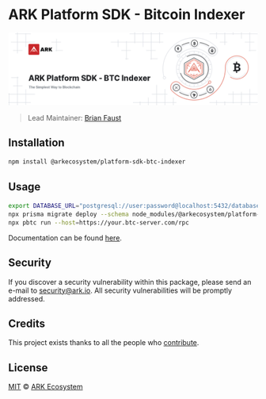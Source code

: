 # ARK Platform SDK - Bitcoin Indexer

<p align="center">
    <img src="https://raw.githubusercontent.com/ArkEcosystem/platform-sdk/master/packages/platform-sdk-btc-indexer/banner.png" />
</p>

> Lead Maintainer: [Brian Faust](https://github.com/faustbrian)

## Installation

```bash
npm install @arkecosystem/platform-sdk-btc-indexer
```

## Usage

```bash
export DATABASE_URL="postgresql://user:password@localhost:5432/database?schema=public"
npx prisma migrate deploy --schema node_modules/@arkecosystem/platform-sdk-btc-indexer/prisma/schema.prisma
npx pbtc run --host=https://your.btc-server.com/rpc
```

Documentation can be found [here](https://ark.dev/docs/platform-sdk).

## Security

If you discover a security vulnerability within this package, please send an e-mail to security@ark.io. All security vulnerabilities will be promptly addressed.

## Credits

This project exists thanks to all the people who [contribute](../../contributors).

## License

[MIT](LICENSE) © [ARK Ecosystem](https://ark.io)
